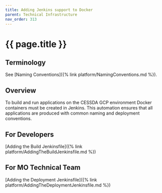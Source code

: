 ```yaml
---
title: Adding Jenkins support to Docker
parent: Technical Infrastructure
nav_order: 313
---
```


# {{ page.title }}

## Terminology

See [Naming Conventions]({% link platform/NamingConventions.md %}).

## Overview

To build and run applications on the CESSDA GCP environment Docker containers must be created in Jenkins.
This automation ensures that all applications are produced with common naming and deployment conventions.

## For Developers

[Adding the Build Jenkinsfile]({% link platform/AddingTheBuildJenkinsfile.md %})

## For MO Technical Team

[Adding the Deployment Jenkinsfile]({% link platform/AddingTheDeploymentJenkinsfile.md %})
